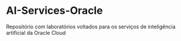 # AI-Services-Oracle
Repositório com laboratórios voltados para os serviços de inteligência artificial da Oracle Cloud
